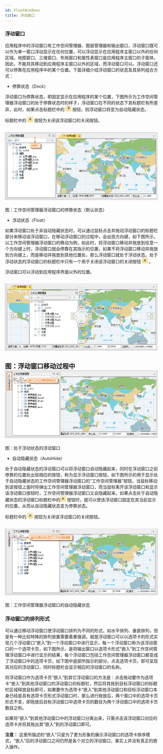 ```yaml
---
id: FloatWindows
title: 浮动窗口
---
```

### 浮动窗口

应用程序中的浮动窗口有工作空间管理器、图层管理器和输出窗口，浮动窗口既可以作为单一窗口浮动显示在任何位置，可以浮动显示在应用程序主窗口以外的任何区域。地图窗口、三维窗口、布局窗口和属性表窗口是应用程序主窗口的子窗体，因此，不能将其移动到应用程序主窗口以外的区域，而浮动窗口可以。浮动窗口还可以停靠在应用程序中的某个位置。下面详细介绍浮动窗口的状态及其排列组合方式：

  * 停靠状态（Dock） 

浮动窗口为停靠状态，即固定显示在应用程序的某个位置，下图所示为工作空间管理器浮动窗口的处于停靠状态时的样子，浮动窗口在不同的状态下其标题栏有所差异，此时，如果点击标题栏中的
![](img/fixedButton.png) 按钮，则浮动窗口将变为自动隐藏状态。

标题栏中的 ![](img/closeButton.png) 按钮为关闭该浮动窗口的关闭按钮。

![](img/DockStatus.png)  
---  
图：工作空间管理器浮动窗口的停靠状态（默认状态）  
  
  * 浮动状态（Float） 

如果浮动窗口处于非自动隐藏状态时，可以通过鼠标点击并拖动浮动窗口的标题栏部分来移动该浮动窗口，在移动浮动窗口的过程中，会出现方向键，如下图所示，以工作空间管理器浮动窗口的移动为例，如此时，将浮动窗口移动并拖放到任意一个方向键上时，浮动窗口就会停靠在其指示的位置，如果不将浮动窗口移动并拖放到方向键上，而是移动并拖放到其他位置处，那么浮动窗口就处于浮动状态。处于浮动状态的浮动窗口的标题栏中只有一个用于关闭该浮动窗口的关闭按钮
![](img/closeButton.png) 。

浮动窗口可以浮动到应用程序界面以外的位置。

![](img/MoveStatus.png)  
---  
图：浮动窗口移动过程中  
![](img/FloatStatus.png)  
---  
图：处于浮动状态的浮动窗口  
  
  * 自动隐藏状态（AutoHide） 

处于自动隐藏状态的浮动窗口可以将浮动窗口自动隐藏起来，同时在浮动窗口之前停靠的位置处出现相应的按钮，称为显示浮动窗口按钮，如下图所示的用于显示处于自动隐藏状态的工作空间管理器浮动窗口的“工作空间管理器”按钮，当鼠标移动到该按钮上面时将弹出工作空间管理器浮动窗口，而当鼠标离开该浮动窗口和显示该浮动窗口按钮时，工作空间管理器浮动窗口又会隐藏起来。如果点击处于自动隐藏状态的浮动窗口标题栏中的![](img/setFixedButton.png)
按钮时，就可以使该浮动窗口固定在其当前显示的位置，从而从自动隐藏状态变为停靠状态。

标题栏中的 ![](img/closeButton.png) 按钮为关闭该浮动窗口的关闭按钮。

![](img/ShowFloatWin.png)  
---  
图：工作空间管理器浮动窗口的自动隐藏状态  
  
### 浮动窗口的排列形式

可以通过移动浮动窗口使浮动窗口排列为不同的形式，如水平排列、垂直排列，但是有一种比较特殊的排列放置需要着重强调，就是浮动窗口可以以选项卡的形式实现几个浮动窗口“嵌入”到一个浮动窗口中进行显示，每一个浮动窗口称为该浮动窗口的一个选项卡页，如下图所示，是将输出窗口以选项卡形式“嵌入”到工作空间管理浮动窗口中进行显示的结果，每个浮动窗口包括工作空间管理器浮动窗口都变成了浮动窗口中的选项卡页，如下图中底部所指示的部分，点击选项卡页，即可呈现其对应的浮动窗口，同时标题栏会显示相应的浮动窗口的名称。

将浮动窗口作为选项卡页“嵌入”到其它浮动窗口的方法是：点击拖动要作为选项卡“嵌入”到其他浮动窗口的浮动窗口的标题栏，然后将其拖到目标浮动窗口的标题栏区域释放鼠标即可，如果要作为选项卡“嵌入”到其他浮动窗口和目标浮动窗口本身已经是具有选项卡页形式浮动窗口时，那么进行拖放后，两个窗口中的选项卡页形式不变，即拖放后目标浮动窗口中选项卡页的数目为两个浮动窗口中的选项卡页数目之和。

如果将“嵌入”到其他浮动窗口中的浮动窗口分离出来，只需点击该浮动窗口对应的选项卡并将其拖出其“嵌入”到的浮动窗口即可。

**注意：**
这里所描述的“嵌入”只是为了更为形象的展示浮动窗口的选项卡排序模式，“嵌入”后的浮动窗口之间仍然是各个对立的浮动窗口，事实上并没有真正的嵌入操作。


